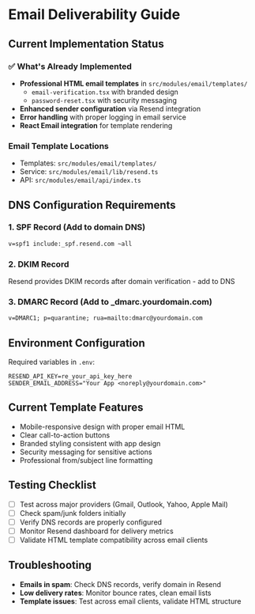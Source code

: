 # Email Deliverability Guide

## Current Implementation Status

### ✅ What's Already Implemented

- **Professional HTML email templates** in `src/modules/email/templates/`
  - `email-verification.tsx` with branded design
  - `password-reset.tsx` with security messaging
- **Enhanced sender configuration** via Resend integration
- **Error handling** with proper logging in email service
- **React Email integration** for template rendering

### Email Template Locations

- Templates: `src/modules/email/templates/`
- Service: `src/modules/email/lib/resend.ts`
- API: `src/modules/email/api/index.ts`

## DNS Configuration Requirements

### 1. SPF Record (Add to domain DNS)

```txt
v=spf1 include:_spf.resend.com ~all
```

### 2. DKIM Record

Resend provides DKIM records after domain verification - add to DNS

### 3. DMARC Record (Add to \_dmarc.yourdomain.com)

```txt
v=DMARC1; p=quarantine; rua=mailto:dmarc@yourdomain.com
```

## Environment Configuration

Required variables in `.env`:

```env
RESEND_API_KEY=re_your_api_key_here
SENDER_EMAIL_ADDRESS="Your App <noreply@yourdomain.com>"
```

## Current Template Features

- Mobile-responsive design with proper email HTML
- Clear call-to-action buttons
- Branded styling consistent with app design
- Security messaging for sensitive actions
- Professional from/subject line formatting

## Testing Checklist

- [ ] Test across major providers (Gmail, Outlook, Yahoo, Apple Mail)
- [ ] Check spam/junk folders initially
- [ ] Verify DNS records are properly configured
- [ ] Monitor Resend dashboard for delivery metrics
- [ ] Validate HTML template compatibility across email clients

## Troubleshooting

- **Emails in spam**: Check DNS records, verify domain in Resend
- **Low delivery rates**: Monitor bounce rates, clean email lists
- **Template issues**: Test across email clients, validate HTML structure
